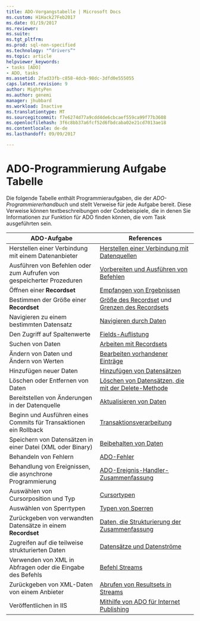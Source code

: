 ```yaml
---
title: ADO-Vorgangstabelle | Microsoft Docs
ms.custom: H1Hack27Feb2017
ms.date: 01/19/2017
ms.reviewer: 
ms.suite: 
ms.tgt_pltfrm: 
ms.prod: sql-non-specified
ms.technology: "“drivers”"
ms.topic: article
helpviewer_keywords:
- tasks [ADO]
- ADO, tasks
ms.assetid: 2fad33fb-c858-4dcb-98dc-3dfd0e555055
caps.latest.revision: 9
author: MightyPen
ms.author: genemi
manager: jhubbard
ms.workload: Inactive
ms.translationtype: MT
ms.sourcegitcommit: f7e6274d77a9cdd4de6cbcaef559ca99f77b3608
ms.openlocfilehash: 3f6c8bb37a6fcf52d6fbdcaba02e21cd7013ae18
ms.contentlocale: de-de
ms.lasthandoff: 09/09/2017

---
```

# <a name="ado-programming-task-table"></a>ADO-Programmierung Aufgabe Tabelle
Die folgende Tabelle enthält Programmieraufgaben, die der *ADO-Programmiererhandbuch* und stellt Verweise für jede Aufgabe bereit. Diese Verweise können textbeschreibungen oder Codebeispiele, die in denen Sie Informationen zur Funktion für ADO finden können, die vom Task ausgeführten sein.

|ADO-Aufgabe|References|
|--------------|----------------|
|Herstellen einer Verbindung mit einem Datenanbieter|[Herstellen einer Verbindung mit Datenquellen](../../ado/guide/data/connecting-to-data-sources.md)|
|Ausführen von Befehlen oder zum Aufrufen von gespeicherter Prozeduren|[Vorbereiten und Ausführen von Befehlen](../../ado/guide/data/preparing-and-executing-commands.md)|
|Öffnen einer **Recordset**|[Empfangen von Ergebnissen](../../ado/guide/data/receiving-results.md)|
|Bestimmen der Größe einer **Recordset**|[Größe des Recordset](../../ado/guide/data/current-record-and-size-of-recordset.md) und [Grenzen des Recordsets](../../ado/guide/data/boundaries-of-a-recordset.md)|
|Navigieren zu einem bestimmten Datensatz|[Navigieren durch Daten](../../ado/guide/data/navigating-through-data.md)|
|Den Zugriff auf Spaltenwerte|[Fields-Auflistung](../../ado/guide/data/the-fields-collection.md)|
|Suchen von Daten|[Arbeiten mit Recordsets](../../ado/guide/data/working-with-recordsets.md)|
|Ändern von Daten und Ändern von Werten|[Bearbeiten vorhandener Einträge](../../ado/guide/data/editing-existing-records.md)|
|Hinzufügen neuer Daten|[Hinzufügen von Datensätzen](../../ado/guide/data/adding-records.md)|
|Löschen oder Entfernen von Daten|[Löschen von Datensätzen, die mit der Delete-Methode](../../ado/guide/data/deleting-records-using-the-delete-method.md)|
|Bereitstellen von Änderungen in der Datenquelle|[Aktualisieren von Daten](../../ado/guide/data/updating-data.md)|
|Beginn und Ausführen eines Commits für Transaktionen ein Rollback|[Transaktionsverarbeitung](../../ado/guide/data/transaction-processing.md)|
|Speichern von Datensätzen in einer Datei (XML oder Binary)|[Beibehalten von Daten](../../ado/guide/data/persisting-data.md)|
|Behandeln von Fehlern|[ADO-Fehler](../../ado/guide/data/ado-errors.md)|
|Behandlung von Ereignissen, die asynchrone Programmierung|[ADO-Ereignis-Handler-Zusammenfassung](../../ado/guide/data/ado-event-handler-summary.md)|
|Auswählen von Cursorposition und Typ|[Cursortypen](../../ado/guide/data/types-of-cursors-ado.md)|
|Auswählen von Sperrtypen|[Typen von Sperren](../../ado/guide/data/types-of-locks.md)|
|Zurückgeben von verwandten Datensätze in einem **Recordset**|[Daten, die Strukturierung der Zusammenfassung](../../ado/guide/data/data-shaping-overview.md)|
|Zugreifen auf die teilweise strukturierten Daten|[Datensätze und Datenströme](../../ado/guide/data/records-and-streams.md)|
|Verwenden von XML in Abfragen oder die Eingabe des Befehls|[Befehl Streams](../../ado/guide/data/command-streams.md)|
|Zurückgeben von XML-Daten von einem Anbieter|[Abrufen von Resultsets in Streams](../../ado/guide/data/retrieving-resultsets-into-streams.md)|
|Veröffentlichen in IIS|[Mithilfe von ADO für Internet Publishing](../../ado/guide/data/using-ado-for-internet-publishing.md)|

